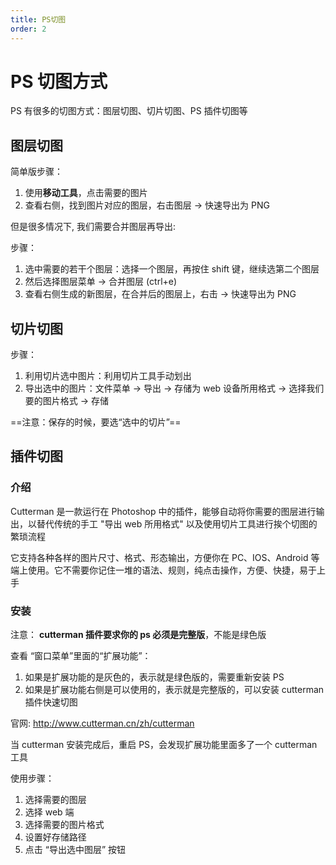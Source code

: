 ```yaml
---
title: PS切图
order: 2
---
```


# PS 切图方式

PS 有很多的切图方式：图层切图、切片切图、PS 插件切图等

## 图层切图

简单版步骤：

1. 使用**移动工具**，点击需要的图片
2. 查看右侧，找到图片对应的图层，右击图层 → 快速导出为 PNG

但是很多情况下, 我们需要合并图层再导出:

步骤：
1. 选中需要的若干个图层：选择一个图层，再按住 shift 键，继续选第二个图层
2. 然后选择图层菜单 → 合并图层 (ctrl+e)   
3. 查看右侧生成的新图层，在合并后的图层上，右击 →  快速导出为 PNG

## 切片切图

步骤：
1. 利用切片选中图片：利用切片工具手动划出
2. 导出选中的图片：文件菜单  →  导出  → 存储为 web 设备所用格式  →  选择我们要的图片格式 →  存储

==注意：保存的时候，要选“选中的切片”==

## 插件切图

### 介绍

Cutterman 是一款运行在 Photoshop 中的插件，能够自动将你需要的图层进行输出，以替代传统的手工 "导出 web 所用格式" 以及使用切片工具进行挨个切图的繁琐流程

它支持各种各样的图片尺寸、格式、形态输出，方便你在 PC、IOS、Android 等端上使用。它不需要你记住一堆的语法、规则，纯点击操作，方便、快捷，易于上手

### 安装

注意： **cutterman 插件要求你的 ps 必须是完整版**，不能是绿色版

查看 “窗口菜单”里面的“扩展功能”：

1. 如果是扩展功能的是灰色的，表示就是绿色版的，需要重新安装 PS
2. 如果是扩展功能右侧是可以使用的，表示就是完整版的，可以安装 cutterman 插件快速切图

官网: http://www.cutterman.cn/zh/cutterman

当 cutterman 安装完成后，重启 PS，会发现扩展功能里面多了一个 cutterman 工具

使用步骤：
1. 选择需要的图层
2. 选择 web 端
3. 选择需要的图片格式
4. 设置好存储路径
5. 点击 “导出选中图层” 按钮
